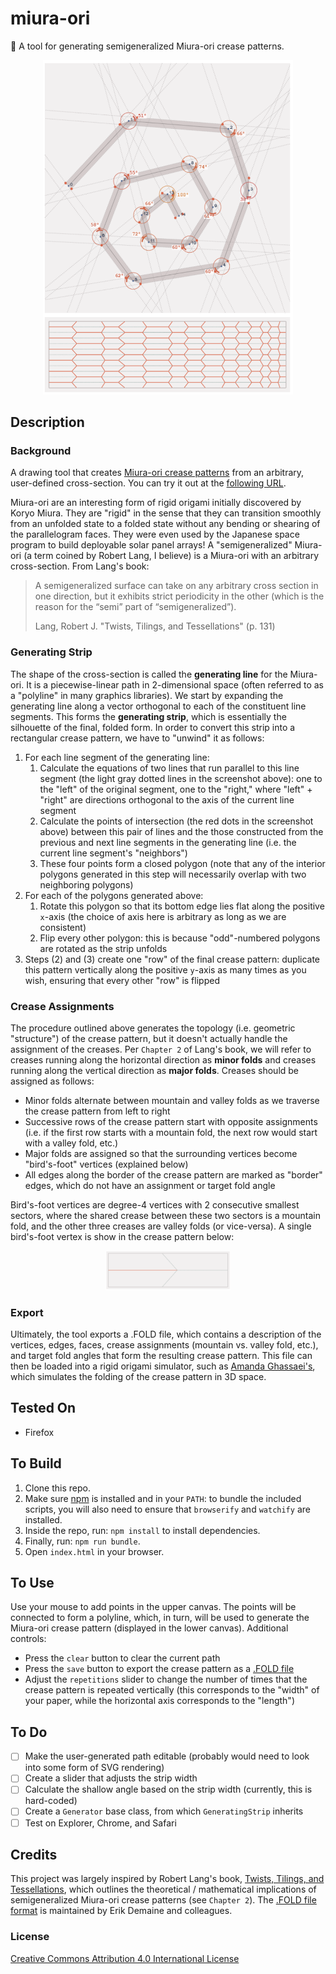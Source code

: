 # miura-ori
📜 A tool for generating semigeneralized Miura-ori crease patterns.

<p align="center">
  <img src="https://github.com/mwalczyk/cp/blob/master/screenshots/screenshot.png" alt="screenshot" width="400" height="auto"/>
</p>

## Description
### Background
A drawing tool that creates [Miura-ori crease patterns](https://en.wikipedia.org/wiki/Miura_fold) from an arbitrary, user-defined cross-section. You can try it out at the [following URL](https://mwalczyk.github.io/miura-ori/).

Miura-ori are an interesting form of rigid origami initially discovered by Koryo Miura. They are "rigid" in the sense that they can transition smoothly from an unfolded state to a folded state without any bending or shearing of the parallelogram faces. They were even used by the Japanese space program to build deployable solar panel arrays! A "semigeneralized" Miura-ori (a term coined by Robert Lang, I believe) is a Miura-ori with an arbitrary cross-section. From Lang's book:

> A semigeneralized surface can take on any arbitrary cross section in one direction, but it exhibits strict periodicity in the other
(which is the reason  for the “semi” part of “semigeneralized”). 
>
> Lang, Robert J. "Twists, Tilings, and Tessellations" (p. 131)

### Generating Strip
The shape of the cross-section is called the **generating line** for the Miura-ori. It is a piecewise-linear path in 2-dimensional space (often referred to as a "polyline" in many graphics libraries). We start by expanding the generating line along a vector orthogonal to each of the constituent line segments. This forms the **generating strip**, which is essentially the silhouette of the final, folded form. In order to convert this strip into a rectangular crease pattern, we have to "unwind" it as follows:

1. For each line segment of the generating line:
    1. Calculate the equations of two lines that run parallel to this line segment (the light gray dotted lines in the screenshot above): one to the "left" of the original segment, one to the "right," where "left" + "right" are directions orthogonal to the axis of the current line segment
    2. Calculate the points of intersection (the red dots in the screenshot above) between this pair of lines and the those constructed from the previous and next line segments in the generating line (i.e. the current line segment's "neighbors")
    3. These four points form a closed polygon (note that any of the interior polygons generated in this step will necessarily overlap with two neighboring polygons)
2. For each of the polygons generated above:
    1. Rotate this polygon so that its bottom edge lies flat along the positive `x`-axis (the choice of axis here is arbitrary as long as we are consistent)
    2. Flip every other polygon: this is because "odd"-numbered polygons are rotated as the strip unfolds
3. Steps (2) and (3) create one "row" of the final crease pattern: duplicate this pattern vertically along the positive `y`-axis as many times as you wish, ensuring that every other "row" is flipped

### Crease Assignments
The procedure outlined above generates the topology (i.e. geometric "structure") of the crease pattern, but it doesn't actually handle the assignment of the creases. Per `Chapter 2` of Lang's book, we will refer to creases running along the horizontal direction as **minor folds** and creases running along the vertical direction as **major folds**. Creases should be assigned as follows:
- Minor folds alternate between mountain and valley folds as we traverse the crease pattern from left to right
- Successive rows of the crease pattern start with opposite assignments (i.e. if the first row starts with a mountain fold, the next row would start with a valley fold, etc.)
- Major folds are assigned so that the surrounding vertices become "bird's-foot" vertices (explained below)
- All edges along the border of the crease pattern are marked as "border" edges, which do not have an assignment or target fold angle

Bird's-foot vertices are degree-4 vertices with 2 consecutive smallest sectors, where the shared crease between these two sectors is a mountain fold, and the other three creases are valley folds (or vice-versa). A single bird's-foot vertex is show in the crease pattern below:

<p align="center">
  <img src="https://github.com/mwalczyk/cp/blob/master/screenshots/birds_foot_vertex.png" alt="screenshot" width="200" height="auto"/>
</p>

### Export
Ultimately, the tool exports a .FOLD file, which contains a description of the vertices, edges, faces, crease assignments (mountain vs. valley fold, etc.), and target fold angles that form the resulting crease pattern. This file can then be loaded into a rigid origami simulator, such as [Amanda Ghassaei's](http://apps.amandaghassaei.com/OrigamiSimulator/), which simulates the folding of the crease pattern in 3D space. 

## Tested On
- Firefox

## To Build
1. Clone this repo.
2. Make sure [npm](https://www.npmjs.com/) is installed and in your `PATH`: to bundle the included scripts, you will also need to ensure that `browserify` and `watchify` are installed.
3. Inside the repo, run: `npm install` to install dependencies.
4. Finally, run: `npm run bundle`.
5. Open `index.html` in your browser.

## To Use
Use your mouse to add points in the upper canvas. The points will be connected to form a polyline, which, in turn, will be used to generate the Miura-ori crease pattern (displayed in the lower canvas). Additional controls:
- Press the `clear` button to clear the current path
- Press the `save` button to export the crease pattern as a [.FOLD file](https://github.com/edemaine/fold)
- Adjust the `repetitions` slider to change the number of times that the crease pattern is repeated vertically (this corresponds to the "width" of your paper, while the horizontal axis corresponds to the "length")

## To Do
- [ ] Make the user-generated path editable (probably would need to look into some form of SVG rendering)
- [ ] Create a slider that adjusts the strip width
- [ ] Calculate the shallow angle based on the strip width (currently, this is hard-coded)
- [ ] Create a `Generator` base class, from which `GeneratingStrip` inherits
- [ ] Test on Explorer, Chrome, and Safari

## Credits
This project was largely inspired by Robert Lang's book, [Twists, Tilings, and Tessellations](https://langorigami.com/publication/twists-tilings-and-tessellations-mathematical-methods-for-geometric-origami/), which outlines the theoretical / mathematical implications of semigeneralized Miura-ori crease patterns (see `Chapter 2`). The [.FOLD file format](https://github.com/edemaine/fold) is maintained by Erik Demaine and colleagues.

### License
[Creative Commons Attribution 4.0 International License](https://creativecommons.org/licenses/by/4.0/)

